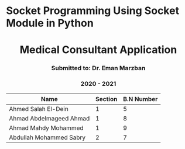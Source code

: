 # Socket Programming Using Socket Module in Python

<h1 style="text-align: center;"> Medical Consultant Application</h1>
<h3 style="text-align: center;"> Submitted to: Dr. Eman Marzban</h3>
<h3 style="text-align: center;"> 2020 - 2021</h3>

| Name                    | Section | B.N Number   |
|-------------------------|---------|--------------|
| Ahmed Salah El-Dein     | 1       |            5 |
| Ahmad Abdelmageed Ahmad | 1       |            8 |
| Ahmad Mahdy Mohammed    | 1       |            9 |
| Abdullah Mohammed Sabry | 2       |            7 |
